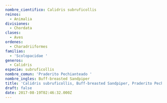 ```yaml
---
nombre_cientifico: Calidris subruficollis
reinos:
  - Animalia
divisiones:
  - Chordata
clases:
  - Aves
ordenes:
  - Charadriiformes
familias:
  - 'Scolopacidae '
generos:
  - Calidris
especie: subruficollis
nombre_comun: 'Praderito Pechianteado '
nombre_ingles: Buff-breasted Sandpiper
title: 'Calidris subruficollis, Buff-breasted Sandpiper, Praderito Pechianteado '
draft: false
date: 2017-08-19T02:46:32.000Z
---
```


